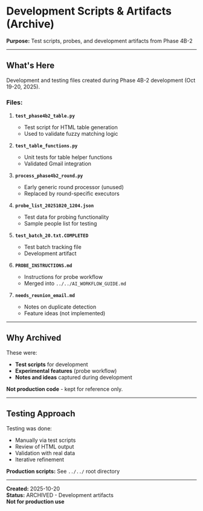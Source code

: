 # Development Scripts & Artifacts (Archive)

**Purpose:** Test scripts, probes, and development artifacts from Phase 4B-2

---

## What's Here

Development and testing files created during Phase 4B-2 development (Oct 19-20, 2025).

### Files:

1. **`test_phase4b2_table.py`**
   - Test script for HTML table generation
   - Used to validate fuzzy matching logic

2. **`test_table_functions.py`**
   - Unit tests for table helper functions
   - Validated Gmail integration

3. **`process_phase4b2_round.py`**
   - Early generic round processor (unused)
   - Replaced by round-specific executors

4. **`probe_list_20251020_1204.json`**
   - Test data for probing functionality
   - Sample people list for testing

5. **`test_batch_20.txt.COMPLETED`**
   - Test batch tracking file
   - Development artifact

6. **`PROBE_INSTRUCTIONS.md`**
   - Instructions for probe workflow
   - Merged into `../../AI_WORKFLOW_GUIDE.md`

7. **`needs_reunion_email.md`**
   - Notes on duplicate detection
   - Feature ideas (not implemented)

---

## Why Archived

These were:
- **Test scripts** for development
- **Experimental features** (probe workflow)
- **Notes and ideas** captured during development

**Not production code** - kept for reference only.

---

## Testing Approach

Testing was done:
- Manually via test scripts
- Review of HTML output
- Validation with real data
- Iterative refinement

**Production scripts:** See `../../` root directory

---

**Created:** 2025-10-20  
**Status:** ARCHIVED - Development artifacts  
**Not for production use**
